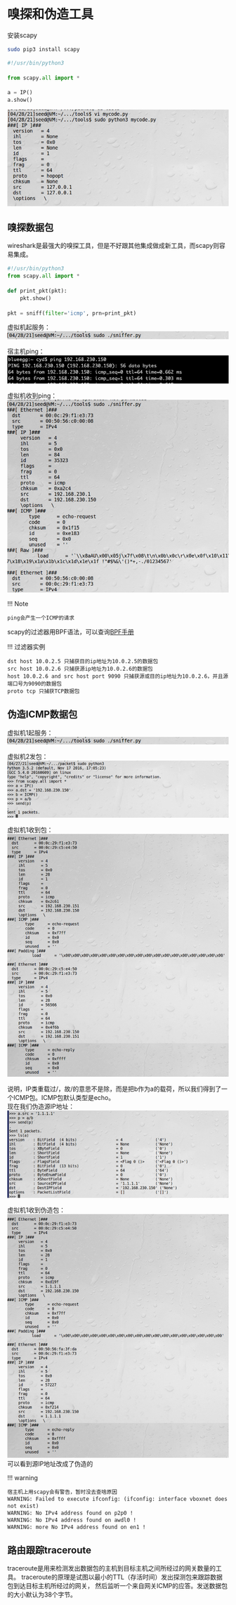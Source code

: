 # 嗅探和伪造工具

安装scapy
```bash
sudo pip3 install scapy
```

```python
#!/usr/bin/python3

from scapy.all import *

a = IP()
a.show()
```

![scapy测试](../img/packet-scapytest.png)

## 嗅探数据包

wireshark是最强大的嗅探工具，但是不好跟其他集成做成新工具，而scapy则容易集成。

```python
#!/usr/bin/python3
from scapy.all import *

def print_pkt(pkt):
    pkt.show()

pkt = sniff(filter='icmp', prn=print_pkt)
```
虚拟机起服务：
![起icmp服务](../img/packet-icmp1.png)

宿主机ping：
![ping服务](../img/packet-icmp2.png)

虚拟机收到ping：
![收到ping](../img/packet-icmp3.png)

!!! Note

    ping会产生一个ICMP的请求

scapy的过滤器用BPF语法，可以查询[BPF手册](https://www.kernel.org/doc/html/latest/bpf/index.html)

!!! 过滤器实例

    dst host 10.0.2.5 只捕获目的ip地址为10.0.2.5的数据包  
    src host 10.0.2.6 只捕获源ip地址为10.0.2.6的数据包  
    host 10.0.2.6 and src host port 9090 只捕获源或目的ip地址为10.0.2.6，并且源端口号为9090的数据包  
    proto tcp 只捕获TCP数据包  

## 伪造ICMP数据包

虚拟机1起服务：
![起icmp服务](../img/packet-icmp1.png)

虚拟机2发包：
![发伪造包](../img/packet-spooficmp.png)

虚拟机1收到包：
![收到ICMP](../img/packet-recvicmp.png)

说明，IP类重载过/，故/的意思不是除，而是把b作为a的载荷，所以我们得到了一个ICMP包。ICMP包默认类型是echo。  
现在我们伪造源IP地址：
![发伪造包](../img/packet-spooficmp2.png)

虚拟机1收到伪造包：
![收到ICMP](../img/packet-recvicmp2.png)
可以看到源IP地址改成了伪造的

!!! warning

    宿主机上用scapy会有警告，暂时没去查啥原因  
    WARNING: Failed to execute ifconfig: (ifconfig: interface vboxnet does not exist)  
    WARNING: No IPv4 address found on p2p0 !  
    WARNING: No IPv4 address found on awdl0 !  
    WARNING: more No IPv4 address found on en1 !  

## 路由跟踪traceroute

traceroute是用来检测发出数据包的主机到目标主机之间所经过的网关数量的工具。
traceroute的原理是试图以最小的TTL（存活时间）发出探测包来跟踪数据包到达目标主机所经过的网关，
然后监听一个来自网关ICMP的应答。发送数据包的大小默认为38个字节。